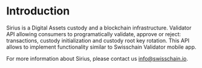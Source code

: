 # Introduction

Sirius is a Digital Assets custody and a blockchain infrastructure. Validator API allowing consumers to programatically validate, approve or reject: transactions, custody initialization and custody root key rotation. This API allows to implement functionality similar to Swisschain Validator mobile app.

For more information about Sirius, please contact us [info@swisschain.io](mailto:info@swisschain.io).
